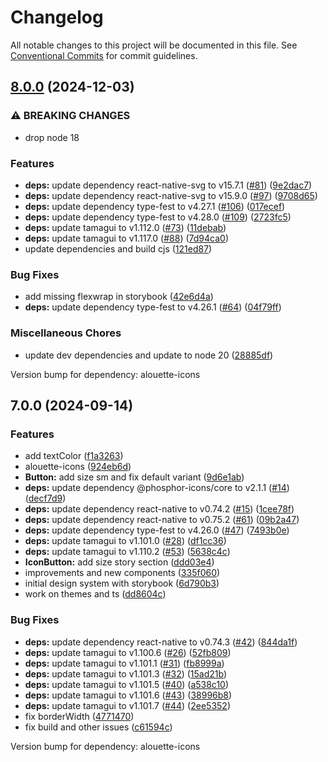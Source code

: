 # Changelog

All notable changes to this project will be documented in this file.
See [Conventional Commits](https://conventionalcommits.org) for commit guidelines.

## [8.0.0](https://github.com/christophehurpeau/alouette/compare/alouette@7.0.0...alouette@8.0.0) (2024-12-03)

### ⚠ BREAKING CHANGES

* drop node 18

### Features

* **deps:** update dependency react-native-svg to v15.7.1 ([#81](https://github.com/christophehurpeau/alouette/issues/81)) ([9e2dac7](https://github.com/christophehurpeau/alouette/commit/9e2dac7dcd04fd6d3d7785371813d0a8453b2912))
* **deps:** update dependency react-native-svg to v15.9.0 ([#97](https://github.com/christophehurpeau/alouette/issues/97)) ([9708d65](https://github.com/christophehurpeau/alouette/commit/9708d65227f41c6a63c1eaebdccc08954b1859e4))
* **deps:** update dependency type-fest to v4.27.1 ([#106](https://github.com/christophehurpeau/alouette/issues/106)) ([017ecef](https://github.com/christophehurpeau/alouette/commit/017ecef48d136a11cf741150c8a5d9c9440df6b7))
* **deps:** update dependency type-fest to v4.28.0 ([#109](https://github.com/christophehurpeau/alouette/issues/109)) ([2723fc5](https://github.com/christophehurpeau/alouette/commit/2723fc56620a6aded5402162eff1e5a85a3eeb50))
* **deps:** update tamagui to v1.112.0 ([#73](https://github.com/christophehurpeau/alouette/issues/73)) ([11debab](https://github.com/christophehurpeau/alouette/commit/11debabc2a07e70607c6b2675c371a05afcb487f))
* **deps:** update tamagui to v1.117.0 ([#88](https://github.com/christophehurpeau/alouette/issues/88)) ([7d94ca0](https://github.com/christophehurpeau/alouette/commit/7d94ca0e722579c33a1dbe93e72c2eb9924ce542))
* update dependencies and build cjs ([121ed87](https://github.com/christophehurpeau/alouette/commit/121ed8748bed730826d206160399af2f1eae63fa))

### Bug Fixes

* add missing flexwrap in storybook ([42e6d4a](https://github.com/christophehurpeau/alouette/commit/42e6d4a7621ab4c155038b54e9b67625004edd72))
* **deps:** update dependency type-fest to v4.26.1 ([#64](https://github.com/christophehurpeau/alouette/issues/64)) ([04f79ff](https://github.com/christophehurpeau/alouette/commit/04f79ff9821193ecf06d0563a90161bd54ae208b))

### Miscellaneous Chores

* update dev dependencies and update to node 20 ([28885df](https://github.com/christophehurpeau/alouette/commit/28885dfe4fae18e4159ec3c9fab23a7fc738b6c0))

Version bump for dependency: alouette-icons


## 7.0.0 (2024-09-14)

### Features

* add textColor ([f1a3263](https://github.com/christophehurpeau/alouette/commit/f1a32638eb2ba351e7f49a09b82501c1addfc55f))
* alouette-icons ([924eb6d](https://github.com/christophehurpeau/alouette/commit/924eb6da66cb9689cfc1bb390a810167eb9b5d87))
* **Button:** add size sm and fix default variant ([9d6e1ab](https://github.com/christophehurpeau/alouette/commit/9d6e1ab1ccc5437a1807e634e270eb9ff258d75d))
* **deps:** update dependency @phosphor-icons/core to v2.1.1 ([#14](https://github.com/christophehurpeau/alouette/issues/14)) ([decf7d9](https://github.com/christophehurpeau/alouette/commit/decf7d9cef74838916082e81e9d9a84da1a1c53a))
* **deps:** update dependency react-native to v0.74.2 ([#15](https://github.com/christophehurpeau/alouette/issues/15)) ([1cee78f](https://github.com/christophehurpeau/alouette/commit/1cee78fa487b3045f33860b2a2fb9a873dfdf0a5))
* **deps:** update dependency react-native to v0.75.2 ([#61](https://github.com/christophehurpeau/alouette/issues/61)) ([09b2a47](https://github.com/christophehurpeau/alouette/commit/09b2a472ba642defe11ef3eee5ef546ff1bf633f))
* **deps:** update dependency type-fest to v4.26.0 ([#47](https://github.com/christophehurpeau/alouette/issues/47)) ([7493b0e](https://github.com/christophehurpeau/alouette/commit/7493b0edc4a8a4ffd3761576d0ca1a121e774ce7))
* **deps:** update tamagui to v1.101.0 ([#28](https://github.com/christophehurpeau/alouette/issues/28)) ([df1cc36](https://github.com/christophehurpeau/alouette/commit/df1cc36366d4fb102a22b5f8c4bb498970836e07))
* **deps:** update tamagui to v1.110.2 ([#53](https://github.com/christophehurpeau/alouette/issues/53)) ([5638c4c](https://github.com/christophehurpeau/alouette/commit/5638c4c687432e9d2c2a7fdc1931502843fe3370))
* **IconButton:** add size story section ([ddd03e4](https://github.com/christophehurpeau/alouette/commit/ddd03e4076d42bc1169b13ba43f679f2d6d85adc))
* improvements and new components ([335f060](https://github.com/christophehurpeau/alouette/commit/335f06086a3eae528e8f351ad6bf5b94cdc4c612))
* initial design system with storybook ([6d790b3](https://github.com/christophehurpeau/alouette/commit/6d790b35641bb740c3a569f5bac1ee32839244c7))
* work on themes and ts ([dd8604c](https://github.com/christophehurpeau/alouette/commit/dd8604cc4cc6b0aba616ce29f03447b4d5306fb5))

### Bug Fixes

* **deps:** update dependency react-native to v0.74.3 ([#42](https://github.com/christophehurpeau/alouette/issues/42)) ([844da1f](https://github.com/christophehurpeau/alouette/commit/844da1f99b03c91060d71534594201dec987f661))
* **deps:** update tamagui to v1.100.6 ([#26](https://github.com/christophehurpeau/alouette/issues/26)) ([52fb809](https://github.com/christophehurpeau/alouette/commit/52fb809d954bd6116ddf5a35c3f43877d6f06867))
* **deps:** update tamagui to v1.101.1 ([#31](https://github.com/christophehurpeau/alouette/issues/31)) ([fb8999a](https://github.com/christophehurpeau/alouette/commit/fb8999aa3e8138e4419c05f8abc14429272a128b))
* **deps:** update tamagui to v1.101.3 ([#32](https://github.com/christophehurpeau/alouette/issues/32)) ([15ad21b](https://github.com/christophehurpeau/alouette/commit/15ad21bad60b07c349432fe1b458b538e8f117c6))
* **deps:** update tamagui to v1.101.5 ([#40](https://github.com/christophehurpeau/alouette/issues/40)) ([a538c10](https://github.com/christophehurpeau/alouette/commit/a538c10caba04e94f2729521295bb84c32b3fda3))
* **deps:** update tamagui to v1.101.6 ([#43](https://github.com/christophehurpeau/alouette/issues/43)) ([38996b8](https://github.com/christophehurpeau/alouette/commit/38996b874f2ca72dee0e768d88d87257ccd91c0a))
* **deps:** update tamagui to v1.101.7 ([#44](https://github.com/christophehurpeau/alouette/issues/44)) ([2ee5352](https://github.com/christophehurpeau/alouette/commit/2ee53525a49b0a693f7032f2b0e07471a8e58c0e))
* fix borderWidth ([4771470](https://github.com/christophehurpeau/alouette/commit/4771470de9bf60ed866d77eac181dc9cde06e6c7))
* fix build and other issues ([c61594c](https://github.com/christophehurpeau/alouette/commit/c61594caf742766d5e26cffb5c4d1a9bfffcc98f))

Version bump for dependency: alouette-icons


